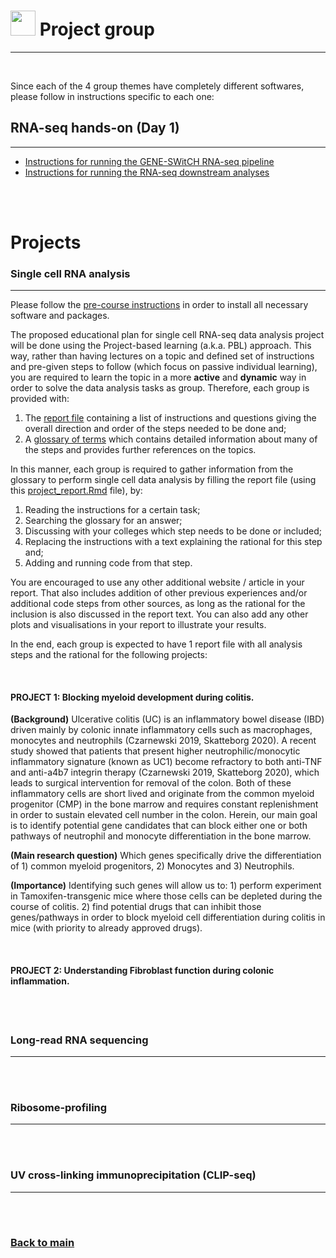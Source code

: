 # <img border="0" src="https://www.svgrepo.com/show/19652/maths-class-materials-cross-of-a-pencil-and-a-ruler.svg" width="40" height="40"> Project group

***

<br/>

Since each of the 4 group themes have completely different softwares, please follow in instructions specific to each one:

## RNA-seq hands-on (Day 1)
***

- [Instructions for running the GENE-SWitCH RNA-seq pipeline](http://genoweb.toulouse.inra.fr/~sdjebali/courses/SIB_august2020/instructions/1.pipeline/)
- [Instructions for running the RNA-seq downstream analyses](http://genoweb.toulouse.inra.fr/~sdjebali/courses/SIB_august2020/instructions/2.analyses/)

<br/>

<br/>

# Projects


### Single cell RNA analysis
***

Please follow the [pre-course instructions](precourse.md) in order to install all necessary software and packages.

The proposed educational plan for single cell RNA-seq data analysis project will be done using the Project-based learning (a.k.a. PBL) approach. This way, rather than having lectures on a topic and defined set of instructions and pre-given steps to follow (which focus on passive individual learning), you are required to learn the topic in a more **active** and **dynamic** way in order to solve the data analysis tasks as group. Therefore, each group is provided with:

1. The [report file](single_cell/code/project_report.md) containing a list of instructions and questions giving the overall direction and order of the steps needed to be done and;
2. A [glossary of terms](single_cell/glossary/glossary_of_terms_single_cell.md) which contains detailed information about many of the steps and provides further references on the topics.

In this manner, each group is required to gather information from the glossary to perform single cell data analysis by filling the report file (using this [project_report.Rmd](single_cell/code/project_report.Rmd) file), by:

1. Reading the instructions for a certain task;
2. Searching the glossary for an answer;
3. Discussing with your colleges which step needs to be done or included;
4. Replacing the instructions with a text explaining the rational for this step and;
5. Adding and running code from that step.

You are encouraged to use any other additional website / article in your report. That also includes addition of other previous experiences and/or additional code steps from other sources, as long as the rational for the inclusion is also discussed in the report text. You can also add any other plots and visualisations in your report to illustrate your results.

In the end, each group is expected to have 1 report file with all analysis steps and the rational for the following projects:

<br/>

#### PROJECT 1: Blocking myeloid development during colitis.

**(Background)** Ulcerative colitis (UC) is an inflammatory bowel disease (IBD) driven mainly by colonic innate inflammatory cells such as macrophages, monocytes and neutrophils (Czarnewski 2019, Skatteborg 2020). A recent study showed that patients that present higher neutrophilic/monocytic inflammatory signature (known as UC1) become refractory to both anti-TNF and anti-a4b7 integrin therapy (Czarnewski 2019, Skatteborg 2020), which leads to surgical intervention for removal of the colon. Both of these inflammatory cells are short lived and originate from the common myeloid progenitor (CMP) in the bone marrow and requires constant replenishment in order to sustain elevated cell number in the colon. Herein, our main goal is to identify potential gene candidates that can block either one or both pathways of neutrophil and monocyte differentiation in the bone marrow.

**(Main research question)** Which genes specifically drive the differentiation of 1) common myeloid progenitors, 2) Monocytes and 3) Neutrophils.

**(Importance)** Identifying such genes will allow us to: 1) perform experiment in Tamoxifen-transgenic mice where those cells can be depleted during the course of colitis. 2) find potential drugs that can inhibit those genes/pathways in order to block myeloid cell differentiation during colitis in mice (with priority to already approved drugs).

<br/>

#### PROJECT 2: Understanding Fibroblast function during colonic inflammation.

<br/>

<br/>

### Long-read RNA sequencing
***

<br/>

<br/>

### Ribosome-profiling
***

<br/>

<br/>

### UV cross-linking immunoprecipitation (CLIP-seq)
***

<br/>

<br/>

### [Back to main](README.md)
